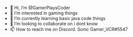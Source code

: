 - 👋 Hi, I’m @GamerPlaysCoder
- 👀 I’m interested in gaming things
- 🌱 I’m currently learning basic java code things
- 💞️ I’m looking to collaborate on i dont know
- 📫 How to reach me on Discord. Sonic Gamer_VCR#5547

<!---
GamerPlaysCoder/GamerPlaysCoder is a ✨ special ✨ repository because its `README.md` (this file) appears on your GitHub profile.
You can click the Preview link to take a look at your changes.
--->
